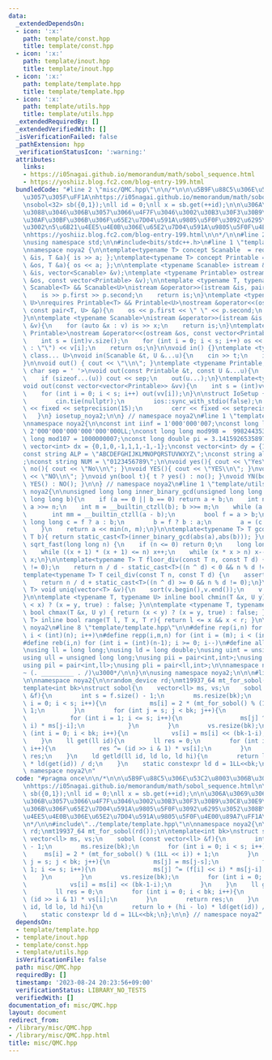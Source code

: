 ```yaml
---
data:
  _extendedDependsOn:
  - icon: ':x:'
    path: template/const.hpp
    title: template/const.hpp
  - icon: ':x:'
    path: template/inout.hpp
    title: template/inout.hpp
  - icon: ':x:'
    path: template/template.hpp
    title: template/template.hpp
  - icon: ':x:'
    path: template/utils.hpp
    title: template/utils.hpp
  _extendedRequiredBy: []
  _extendedVerifiedWith: []
  _isVerificationFailed: false
  _pathExtension: hpp
  _verificationStatusIcon: ':warning:'
  attributes:
    links:
    - https://i05nagai.github.io/memorandum/math/sobol_sequence.html
    - https://yoshiiz.blog.fc2.com/blog-entry-199.html
  bundledCode: "#line 2 \"misc/QMC.hpp\"\n\n/*\n\n\u5B9F\u88C5\u306E\u53C2\u8003\u306B\
    \u3057\u305F\uFF1A\nhttps://i05nagai.github.io/memorandum/math/sobol_sequence.html\n\
    \nsobol<32> sb({0,1});\nll id = 0;\nll x = sb.get(++id);\n\n\u306A\u3069\u306E\
    \u3088\u3046\u306B\u3057\u3066\u4F7F\u3046\u3002\u30B3\u30F3\u30B9\u30C8\u30E9\
    \u30AF\u30BF\u306B\u306F\u65E2\u7D04\u591A\u9805\u5F0F\u3092\u6295\u3052\u308B\
    \u3002\n5\u6B21\u4EE5\u4E0B\u306E\u65E2\u7D04\u591A\u9805\u5F0F\u4E00\u89A7\uFF1A\
    \nhttps://yoshiiz.blog.fc2.com/blog-entry-199.html\n\n*/\n\n#line 2 \"template/template.hpp\"\
    \nusing namespace std;\n\n#include<bits/stdc++.h>\n#line 1 \"template/inout.hpp\"\
    \nnamespace noya2 {\n\ntemplate<typename T> concept Scanable  = requires (ifstream\
    \ &is, T &a){ is >> a; };\ntemplate<typename T> concept Printable = requires (ofstream\
    \ &os, T &a){ os << a; };\n\ntemplate <typename Scanable> istream &operator>>(istream\
    \ &is, vector<Scanable> &v);\ntemplate <typename Printable> ostream &operator<<(ostream\
    \ &os, const vector<Printable> &v);\n\ntemplate <typename T, typename U>\nrequires\
    \ Scanable<T> && Scanable<U>\nistream &operator>>(istream &is, pair<T, U> &p){\n\
    \    is >> p.first >> p.second;\n    return is;\n}\ntemplate <typename T, typename\
    \ U>\nrequires Printable<T> && Printable<U>\nostream &operator<<(ostream &os,\
    \ const pair<T, U> &p){\n    os << p.first << \" \" << p.second;\n    return os;\n\
    }\n\ntemplate <typename Scanable>\nistream &operator>>(istream &is, vector<Scanable>\
    \ &v){\n    for (auto &x : v) is >> x;\n    return is;\n}\ntemplate <typename\
    \ Printable>\nostream &operator<<(ostream &os, const vector<Printable> &v){\n\
    \    int s = (int)v.size();\n    for (int i = 0; i < s; i++) os << (i ? \" \"\
    \ : \"\") << v[i];\n    return os;\n}\n\nvoid in() {}\ntemplate <typename Scanable,\
    \ class... U>\nvoid in(Scanable &t, U &...u){\n    cin >> t;\n    in(u...);\n\
    }\n\nvoid out() { cout << \"\\n\"; }\ntemplate <typename Printable, class... U,\
    \ char sep = ' '>\nvoid out(const Printable &t, const U &...u){\n    cout << t;\n\
    \    if (sizeof...(u)) cout << sep;\n    out(u...);\n}\ntemplate<typename Printable>\n\
    void out(const vector<vector<Printable>> &vv){\n    int s = (int)vv.size();\n\
    \    for (int i = 0; i < s; i++) out(vv[i]);\n}\n\nstruct IoSetup {\n    IoSetup(){\n\
    \        cin.tie(nullptr);\n        ios::sync_with_stdio(false);\n        cout\
    \ << fixed << setprecision(15);\n        cerr << fixed << setprecision(7);\n \
    \   }\n} iosetup_noya2;\n\n} // namespace noya2\n#line 1 \"template/const.hpp\"\
    \nnamespace noya2{\n\nconst int iinf = 1'000'000'007;\nconst long long linf =\
    \ 2'000'000'000'000'000'000LL;\nconst long long mod998 =  998244353;\nconst long\
    \ long mod107 = 1000000007;\nconst long double pi = 3.14159265358979323;\nconst\
    \ vector<int> dx = {0,1,0,-1,1,1,-1,-1};\nconst vector<int> dy = {1,0,-1,0,1,-1,-1,1};\n\
    const string ALP = \"ABCDEFGHIJKLMNOPQRSTUVWXYZ\";\nconst string alp = \"abcdefghijklmnopqrstuvwxyz\"\
    ;\nconst string NUM = \"0123456789\";\n\nvoid yes(){ cout << \"Yes\\n\"; }\nvoid\
    \ no(){ cout << \"No\\n\"; }\nvoid YES(){ cout << \"YES\\n\"; }\nvoid NO(){ cout\
    \ << \"NO\\n\"; }\nvoid yn(bool t){ t ? yes() : no(); }\nvoid YN(bool t){ t ?\
    \ YES() : NO(); }\n\n} // namespace noya2\n#line 1 \"template/utils.hpp\"\nnamespace\
    \ noya2{\n\nunsigned long long inner_binary_gcd(unsigned long long a, unsigned\
    \ long long b){\n    if (a == 0 || b == 0) return a + b;\n    int n = __builtin_ctzll(a);\
    \ a >>= n;\n    int m = __builtin_ctzll(b); b >>= m;\n    while (a != b) {\n \
    \       int mm = __builtin_ctzll(a - b);\n        bool f = a > b;\n        unsigned\
    \ long long c = f ? a : b;\n        b = f ? b : a;\n        a = (c - b) >> mm;\n\
    \    }\n    return a << min(n, m);\n}\n\ntemplate<typename T> T gcd_fast(T a,\
    \ T b){ return static_cast<T>(inner_binary_gcd(abs(a),abs(b))); }\n\nlong long\
    \ sqrt_fast(long long n) {\n    if (n <= 0) return 0;\n    long long x = sqrt(n);\n\
    \    while ((x + 1) * (x + 1) <= n) x++;\n    while (x * x > n) x--;\n    return\
    \ x;\n}\n\ntemplate<typename T> T floor_div(const T n, const T d) {\n    assert(d\
    \ != 0);\n    return n / d - static_cast<T>((n ^ d) < 0 && n % d != 0);\n}\n\n\
    template<typename T> T ceil_div(const T n, const T d) {\n    assert(d != 0);\n\
    \    return n / d + static_cast<T>((n ^ d) >= 0 && n % d != 0);\n}\n\ntemplate<typename\
    \ T> void uniq(vector<T> &v){\n    sort(v.begin(),v.end());\n    v.erase(unique(v.begin(),v.end()),v.end());\n\
    }\n\ntemplate <typename T, typename U> inline bool chmin(T &x, U y) { return (y\
    \ < x) ? (x = y, true) : false; }\n\ntemplate <typename T, typename U> inline\
    \ bool chmax(T &x, U y) { return (x < y) ? (x = y, true) : false; }\n\ntemplate<typename\
    \ T> inline bool range(T l, T x, T r){ return l <= x && x < r; }\n\n} // namespace\
    \ noya2\n#line 8 \"template/template.hpp\"\n\n#define rep(i,n) for (int i = 0;\
    \ i < (int)(n); i++)\n#define repp(i,m,n) for (int i = (m); i < (int)(n); i++)\n\
    #define reb(i,n) for (int i = (int)(n-1); i >= 0; i--)\n#define all(v) (v).begin(),(v).end()\n\
    \nusing ll = long long;\nusing ld = long double;\nusing uint = unsigned int;\n\
    using ull = unsigned long long;\nusing pii = pair<int,int>;\nusing pll = pair<ll,ll>;\n\
    using pil = pair<int,ll>;\nusing pli = pair<ll,int>;\n\nnamespace noya2{\n\n/*\u3000\
    ~ (. _________ . /)\u3000*/\n\n}\n\nusing namespace noya2;\n\n\n#line 19 \"misc/QMC.hpp\"\
    \n\nnamespace noya2{\n\nrandom_device rd;\nmt19937_64 mt_for_sobol(rd());\n\n\
    template<int bk>\nstruct sobol{\n    vector<ll> ms, vs;\n    sobol (const vector<ll>\
    \ &f){\n        int s = f.size() - 1;\n        ms.resize(bk);\n        for (int\
    \ i = 0; i < s; i++){\n            ms[i] = 2 * (mt_for_sobol() % (1LL << i)) +\
    \ 1;\n        }\n        for (int j = s; j < bk; j++){\n            ms[j] = ms[j-s];\n\
    \            for (int i = 1; i <= s; i++){\n                ms[j] ^= (f[i] <<\
    \ i) * ms[j-i];\n            }\n        }\n        vs.resize(bk);\n        for\
    \ (int i = 0; i < bk; i++){\n            vs[i] = ms[i] << (bk-1-i);\n        }\n\
    \    }\n    ll get(ll id){\n        ll res = 0;\n        for (int i = 0; i < bk;\
    \ i++){\n            res ^= (id >> i & 1) * vs[i];\n        }\n        return\
    \ res;\n    }\n    ld getld(ll id, ld lo, ld hi){\n        return lo + (hi - lo)\
    \ * ld(get(id)) / d;\n    }\n    static constexpr ld d = 1LL<<bk;\n};\n\n} //\
    \ namespace noya2\n"
  code: "#pragma once\n\n/*\n\n\u5B9F\u88C5\u306E\u53C2\u8003\u306B\u3057\u305F\uFF1A\
    \nhttps://i05nagai.github.io/memorandum/math/sobol_sequence.html\n\nsobol<32>\
    \ sb({0,1});\nll id = 0;\nll x = sb.get(++id);\n\n\u306A\u3069\u306E\u3088\u3046\
    \u306B\u3057\u3066\u4F7F\u3046\u3002\u30B3\u30F3\u30B9\u30C8\u30E9\u30AF\u30BF\
    \u306B\u306F\u65E2\u7D04\u591A\u9805\u5F0F\u3092\u6295\u3052\u308B\u3002\n5\u6B21\
    \u4EE5\u4E0B\u306E\u65E2\u7D04\u591A\u9805\u5F0F\u4E00\u89A7\uFF1A\nhttps://yoshiiz.blog.fc2.com/blog-entry-199.html\n\
    \n*/\n\n#include\"../template/template.hpp\"\n\nnamespace noya2{\n\nrandom_device\
    \ rd;\nmt19937_64 mt_for_sobol(rd());\n\ntemplate<int bk>\nstruct sobol{\n   \
    \ vector<ll> ms, vs;\n    sobol (const vector<ll> &f){\n        int s = f.size()\
    \ - 1;\n        ms.resize(bk);\n        for (int i = 0; i < s; i++){\n       \
    \     ms[i] = 2 * (mt_for_sobol() % (1LL << i)) + 1;\n        }\n        for (int\
    \ j = s; j < bk; j++){\n            ms[j] = ms[j-s];\n            for (int i =\
    \ 1; i <= s; i++){\n                ms[j] ^= (f[i] << i) * ms[j-i];\n        \
    \    }\n        }\n        vs.resize(bk);\n        for (int i = 0; i < bk; i++){\n\
    \            vs[i] = ms[i] << (bk-1-i);\n        }\n    }\n    ll get(ll id){\n\
    \        ll res = 0;\n        for (int i = 0; i < bk; i++){\n            res ^=\
    \ (id >> i & 1) * vs[i];\n        }\n        return res;\n    }\n    ld getld(ll\
    \ id, ld lo, ld hi){\n        return lo + (hi - lo) * ld(get(id)) / d;\n    }\n\
    \    static constexpr ld d = 1LL<<bk;\n};\n\n} // namespace noya2"
  dependsOn:
  - template/template.hpp
  - template/inout.hpp
  - template/const.hpp
  - template/utils.hpp
  isVerificationFile: false
  path: misc/QMC.hpp
  requiredBy: []
  timestamp: '2023-08-24 20:23:56+09:00'
  verificationStatus: LIBRARY_NO_TESTS
  verifiedWith: []
documentation_of: misc/QMC.hpp
layout: document
redirect_from:
- /library/misc/QMC.hpp
- /library/misc/QMC.hpp.html
title: misc/QMC.hpp
---
```

